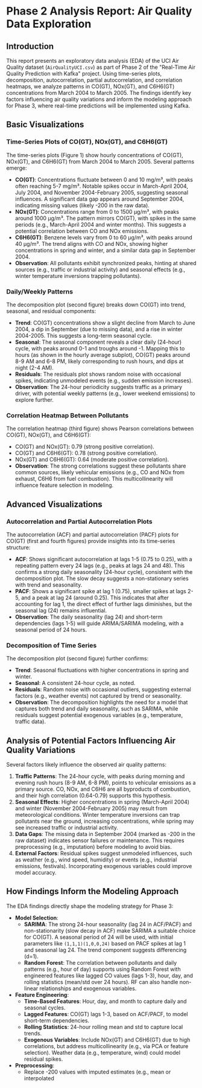 # Phase 2 Analysis Report: Air Quality Data Exploration

## Introduction
This report presents an exploratory data analysis (EDA) of the UCI Air Quality dataset (`AirQualityUCI.csv`) as part of Phase 2 of the "Real-Time Air Quality Prediction with Kafka" project. Using time-series plots, decomposition, autocorrelation, partial autocorrelation, and correlation heatmaps, we analyze patterns in CO(GT), NOx(GT), and C6H6(GT) concentrations from March 2004 to March 2005. The findings identify key factors influencing air quality variations and inform the modeling approach for Phase 3, where real-time predictions will be implemented using Kafka.

## Basic Visualizations

### Time-Series Plots of CO(GT), NOx(GT), and C6H6(GT)
The time-series plots (Figure 1) show hourly concentrations of CO(GT), NOx(GT), and C6H6(GT) from March 2004 to March 2005. Several patterns emerge:
- **CO(GT)**: Concentrations fluctuate between 0 and 10 mg/m³, with peaks often reaching 5-7 mg/m³. Notable spikes occur in March-April 2004, July 2004, and November 2004-February 2005, suggesting seasonal influences. A significant data gap appears around September 2004, indicating missing values (likely -200 in the raw data).
- **NOx(GT)**: Concentrations range from 0 to 1500 µg/m³, with peaks around 1000 µg/m³. The pattern mirrors CO(GT), with spikes in the same periods (e.g., March-April 2004 and winter months). This suggests a potential correlation between CO and NOx emissions.
- **C6H6(GT)**: Benzene levels vary from 0 to 60 µg/m³, with peaks around 40 µg/m³. The trend aligns with CO and NOx, showing higher concentrations in spring and winter, and a similar data gap in September 2004.
- **Observation**: All pollutants exhibit synchronized peaks, hinting at shared sources (e.g., traffic or industrial activity) and seasonal effects (e.g., winter temperature inversions trapping pollutants).

### Daily/Weekly Patterns
The decomposition plot (second figure) breaks down CO(GT) into trend, seasonal, and residual components:
- **Trend**: CO(GT) concentrations show a slight decline from March to June 2004, a dip in September (due to missing data), and a rise in winter 2004-2005. This suggests a long-term seasonal cycle.
- **Seasonal**: The seasonal component reveals a clear daily (24-hour) cycle, with peaks around 0-1 and troughs around -1. Mapping this to hours (as shown in the hourly average subplot), CO(GT) peaks around 8-9 AM and 6-8 PM, likely corresponding to rush hours, and dips at night (2-4 AM).
- **Residuals**: The residuals plot shows random noise with occasional spikes, indicating unmodeled events (e.g., sudden emission increases).
- **Observation**: The 24-hour periodicity suggests traffic as a primary driver, with potential weekly patterns (e.g., lower weekend emissions) to explore further.

### Correlation Heatmap Between Pollutants
The correlation heatmap (third figure) shows Pearson correlations between CO(GT), NOx(GT), and C6H6(GT):
- CO(GT) and NOx(GT): 0.79 (strong positive correlation).
- CO(GT) and C6H6(GT): 0.78 (strong positive correlation).
- NOx(GT) and C6H6(GT): 0.64 (moderate positive correlation).
- **Observation**: The strong correlations suggest these pollutants share common sources, likely vehicular emissions (e.g., CO and NOx from exhaust, C6H6 from fuel combustion). This multicollinearity will influence feature selection in modeling.

## Advanced Visualizations

### Autocorrelation and Partial Autocorrelation Plots
The autocorrelation (ACF) and partial autocorrelation (PACF) plots for CO(GT) (first and fourth figures) provide insights into its time-series structure:
- **ACF**: Shows significant autocorrelation at lags 1-5 (0.75 to 0.25), with a repeating pattern every 24 lags (e.g., peaks at lags 24 and 48). This confirms a strong daily seasonality (24-hour cycle), consistent with the decomposition plot. The slow decay suggests a non-stationary series with trend and seasonality.
- **PACF**: Shows a significant spike at lag 1 (0.75), smaller spikes at lags 2-5, and a peak at lag 24 (around 0.25). This indicates that after accounting for lag 1, the direct effect of further lags diminishes, but the seasonal lag (24) remains influential.
- **Observation**: The daily seasonality (lag 24) and short-term dependencies (lags 1-5) will guide ARIMA/SARIMA modeling, with a seasonal period of 24 hours.

### Decomposition of Time Series
The decomposition plot (second figure) further confirms:
- **Trend**: Seasonal fluctuations with higher concentrations in spring and winter.
- **Seasonal**: A consistent 24-hour cycle, as noted.
- **Residuals**: Random noise with occasional outliers, suggesting external factors (e.g., weather events) not captured by trend or seasonality.
- **Observation**: The decomposition highlights the need for a model that captures both trend and daily seasonality, such as SARIMA, while residuals suggest potential exogenous variables (e.g., temperature, traffic data).

## Analysis of Potential Factors Influencing Air Quality Variations
Several factors likely influence the observed air quality patterns:
1. **Traffic Patterns**: The 24-hour cycle, with peaks during morning and evening rush hours (8-9 AM, 6-8 PM), points to vehicular emissions as a primary source. CO, NOx, and C6H6 are all byproducts of combustion, and their high correlation (0.64-0.79) supports this hypothesis.
2. **Seasonal Effects**: Higher concentrations in spring (March-April 2004) and winter (November 2004-February 2005) may result from meteorological conditions. Winter temperature inversions can trap pollutants near the ground, increasing concentrations, while spring may see increased traffic or industrial activity.
3. **Data Gaps**: The missing data in September 2004 (marked as -200 in the raw dataset) indicates sensor failures or maintenance. This requires preprocessing (e.g., imputation) before modeling to avoid bias.
4. **External Factors**: Residual spikes suggest unmodeled influences, such as weather (e.g., wind speed, humidity) or events (e.g., industrial emissions, festivals). Incorporating exogenous variables could improve model accuracy.

## How Findings Inform the Modeling Approach
The EDA findings directly shape the modeling strategy for Phase 3:
- **Model Selection**:
  - **SARIMA**: The strong 24-hour seasonality (lag 24 in ACF/PACF) and non-stationarity (slow decay in ACF) make SARIMA a suitable choice for CO(GT). A seasonal period of 24 will be used, with initial parameters like `(1,1,1)(1,0,0,24)` based on PACF spikes at lag 1 and seasonal lag 24. The trend component suggests differencing (d=1).
  - **Random Forest**: The correlation between pollutants and daily patterns (e.g., hour of day) supports using Random Forest with engineered features like lagged CO values (lags 1-3), hour, day, and rolling statistics (mean/std over 24 hours). RF can also handle non-linear relationships and exogenous variables.
- **Feature Engineering**:
  - **Time-Based Features**: Hour, day, and month to capture daily and seasonal cycles.
  - **Lagged Features**: CO(GT) lags 1-3, based on ACF/PACF, to model short-term dependencies.
  - **Rolling Statistics**: 24-hour rolling mean and std to capture local trends.
  - **Exogenous Variables**: Include NOx(GT) and C6H6(GT) due to high correlations, but address multicollinearity (e.g., via PCA or feature selection). Weather data (e.g., temperature, wind) could model residual spikes.
- **Preprocessing**:
  - Replace -200 values with imputed estimates (e.g., mean or interpolated

